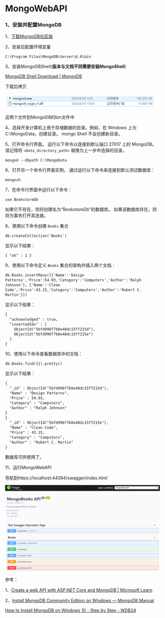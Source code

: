 # MongoWebAPI
### 1、安装并配置MongoDB

1、[下载MongoDB社区版](https://www.mongodb.com/try/download/community?tck=docs_server)

2、安装后配置环境变量

```
C:\Program Files\MongoDB\Server\6.0\bin
```

3、安装MongoDBShell(**版本与文档不同需要安装MongoShell**)

[MongoDB Shell Download | MongoDB](https://www.mongodb.com/try/download/shell)

下载后拷贝

![mongoshell](MarkDownImg\mongoshell.png)

这两个文件到MongoDB的bin文件中



4、选择开发计算机上用于存储数据的目录。例如，在 Windows 上为 C:\MongoData，创建目录。 mongo Shell 不会创建新目录。

5、打开命令行界面。 运行以下命令以连接到默认端口 27017 上的 MongoDB。 请记得将 `<data_directory_path>` 替换为上一步中选择的目录。

```shell
mongod --dbpath C:\MongoData
```

6、打开另一个命令行界面实例。 通过运行以下命令来连接到默认测试数据库：

```
mongosh
```

7、在命令行界面中运行以下命令：

```
use BookstoreDb
```

如果它不存在，则将创建名为“BookstoreDb”的数据库。 如果该数据库存在，则将为事务打开其连接。

8、使用以下命令创建 `Books` 集合

```
db.createCollection('Books')
```

显示以下结果：

```
{ "ok" : 1 }
```

9、使用以下命令定义 `Books` 集合的架构并插入两个文档：

```
db.Books.insertMany([{'Name':'Design Patterns','Price':54.93,'Category':'Computers','Author':'Ralph Johnson'}, {'Name':'Clean Code','Price':43.15,'Category':'Computers','Author':'Robert C. Martin'}])
```

显示以下结果：

```
{
  "acknowledged" : true,
  "insertedIds" : [
    ObjectId("5bfd996f7b8e48dc15ff215d"),
    ObjectId("5bfd996f7b8e48dc15ff215e")
  ]
}
```

10、使用以下命令查看数据库中的文档：

```
db.Books.find({}).pretty()
```

显示以下结果：

```
{
  "_id" : ObjectId("5bfd996f7b8e48dc15ff215d"),
  "Name" : "Design Patterns",
  "Price" : 54.93,
  "Category" : "Computers",
  "Author" : "Ralph Johnson"
}
{
  "_id" : ObjectId("5bfd996f7b8e48dc15ff215e"),
  "Name" : "Clean Code",
  "Price" : 43.15,
  "Category" : "Computers",
  "Author" : "Robert C. Martin"
}
```

数据库可供使用了。

11、运行MongoWebAPI

导航到https://localhost:44394/swagger/index.html

![swaggerAPI](MarkDownImg\swaggerAPI.png)



参考：

1、[Create a web API with ASP.NET Core and MongoDB | Microsoft Learn](https://learn.microsoft.com/en-us/aspnet/core/tutorials/first-mongo-app?view=aspnetcore-5.0&tabs=visual-studio)



2、[Install MongoDB Community Edition on Windows — MongoDB Manual](https://www.mongodb.com/docs/manual/tutorial/install-mongodb-on-windows/)

[How to Install MongoDB on Windows 10 - Step by Step - WDB24](https://www.wdb24.com/how-to-install-mongodb-windows-10/)